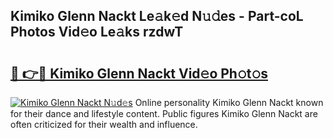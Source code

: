 ## Kimiko Glenn Nackt Le𝚊k𝚎d N𝚞𝚍es - Part-coL Photos Vid𝚎o Le𝚊ks rzdwT

# <h2><a href="http://fb3wbo.evod.top/?m=Kimiko+Glenn+Nackt">🔗 👉🔴 Kimiko Glenn Nackt Vid𝚎o Ph𝚘t𝚘s</a></h2>

[![Kimiko Glenn Nackt N𝚞d𝚎s](https://i.imgur.com/8V9OHl7.gif)](http://fb3wbo.evod.top/?m=Kimiko+Glenn+Nackt)
Online personality Kimiko Glenn Nackt known for their dance and lifestyle content. Public figures Kimiko Glenn Nackt are often criticized for their wealth and influence. 
